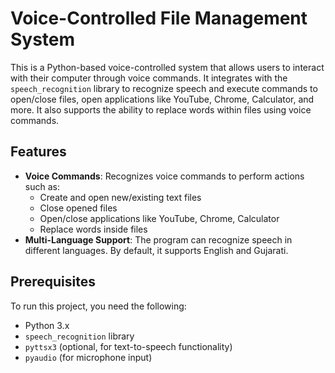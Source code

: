 # Voice-Controlled File Management System

This is a Python-based voice-controlled system that allows users to interact with their computer through voice commands. It integrates with the `speech_recognition` library to recognize speech and execute commands to open/close files, open applications like YouTube, Chrome, Calculator, and more. It also supports the ability to replace words within files using voice commands.

## Features

- **Voice Commands**: Recognizes voice commands to perform actions such as:
  - Create and open new/existing text files
  - Close opened files
  - Open/close applications like YouTube, Chrome, Calculator
  - Replace words inside files
- **Multi-Language Support**: The program can recognize speech in different languages. By default, it supports English and Gujarati.
  
## Prerequisites

To run this project, you need the following:

- Python 3.x
- `speech_recognition` library
- `pyttsx3` (optional, for text-to-speech functionality)
- `pyaudio` (for microphone input)
